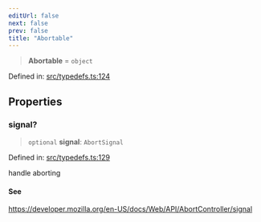 ```yaml
---
editUrl: false
next: false
prev: false
title: "Abortable"
---
```


> **Abortable** = `object`

Defined in: [src/typedefs.ts:124](https://github.com/fabricjs/fabric.js/blob/8206f10a405480a7ba988ff6cfdde6412c1f13f8/src/typedefs.ts#L124)

## Properties

### signal?

> `optional` **signal**: `AbortSignal`

Defined in: [src/typedefs.ts:129](https://github.com/fabricjs/fabric.js/blob/8206f10a405480a7ba988ff6cfdde6412c1f13f8/src/typedefs.ts#L129)

handle aborting

#### See

https://developer.mozilla.org/en-US/docs/Web/API/AbortController/signal
